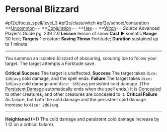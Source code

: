 # Personal Blizzard
#pf2e/focus_spell/level_3 #pf2e/class/witch #pf2e/school/conjuration 
==[Uncommon](Uncommon.md)== ==[Conjuration](Conjuration.md)== ==[Hex](Hex.md)== ==[Witch](Witch.md)==
*Source* Advanced Player's Guide pg. 239 2.0
**Lesson** lesson of snow
**Cast** ► somatic
**Range** 30 feet; **Targets** 1 creature
**Saving Throw** Fortitude; **Duration** sustained up to 1 minute

---
You summon an isolated blizzard of obscuring, scouring ice to follow your target. The target attempts a Fortitude save.

**Critical Success** The target is unaffected.
**Success** The target takes `dice: 1d6|avg` cold damage, and the spell ends.
**Failure** The target takes `dice: 1d6|avg` cold damage and `dice: 1d6|avg` persistent cold damage. (The [Persistent Damage](Persistent%20Damage.md) automatically ends when the spell ends.) It is [Concealed](Concealed.md) to other creatures, and other creatures are concealed to it.
**Critical Failure** As failure, but both the cold damage and the persistent cold damage increase to `dice: 2d6|avg`.

<hr>

**Heightened (+1)** The cold damage and persistent cold damage increase by 1 (2 on a critical failure).